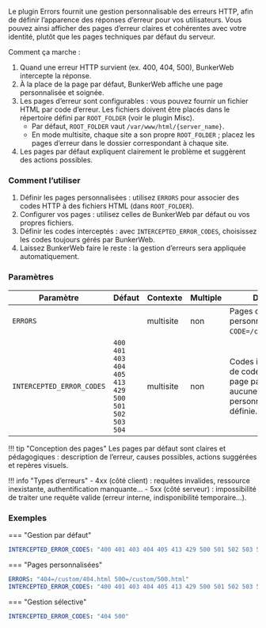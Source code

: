 Le plugin Errors fournit une gestion personnalisable des erreurs HTTP, afin de définir l’apparence des réponses d’erreur pour vos utilisateurs. Vous pouvez ainsi afficher des pages d’erreur claires et cohérentes avec votre identité, plutôt que les pages techniques par défaut du serveur.

Comment ça marche :

1. Quand une erreur HTTP survient (ex. 400, 404, 500), BunkerWeb intercepte la réponse.
2. À la place de la page par défaut, BunkerWeb affiche une page personnalisée et soignée.
3. Les pages d’erreur sont configurables : vous pouvez fournir un fichier HTML par code d’erreur. Les fichiers doivent être placés dans le répertoire défini par `ROOT_FOLDER` (voir le plugin Misc).
   - Par défaut, `ROOT_FOLDER` vaut `/var/www/html/{server_name}`.
   - En mode multisite, chaque site a son propre `ROOT_FOLDER` ; placez les pages d’erreur dans le dossier correspondant à chaque site.
4. Les pages par défaut expliquent clairement le problème et suggèrent des actions possibles.

### Comment l’utiliser

1. Définir les pages personnalisées : utilisez `ERRORS` pour associer des codes HTTP à des fichiers HTML (dans `ROOT_FOLDER`).
2. Configurer vos pages : utilisez celles de BunkerWeb par défaut ou vos propres fichiers.
3. Définir les codes interceptés : avec `INTERCEPTED_ERROR_CODES`, choisissez les codes toujours gérés par BunkerWeb.
4. Laissez BunkerWeb faire le reste : la gestion d’erreurs sera appliquée automatiquement.

### Paramètres

| Paramètre                 | Défaut                                            | Contexte  | Multiple | Description                                                                                                  |
| ------------------------- | ------------------------------------------------- | --------- | -------- | ------------------------------------------------------------------------------------------------------------ |
| `ERRORS`                  |                                                   | multisite | non      | Pages d’erreur personnalisées : paires `CODE=/chemin/page.html`.                                             |
| `INTERCEPTED_ERROR_CODES` | `400 401 403 404 405 413 429 500 501 502 503 504` | multisite | non      | Codes interceptés : liste de codes gérés avec la page par défaut si aucune page personnalisée n’est définie. |

!!! tip "Conception des pages"
Les pages par défaut sont claires et pédagogiques : description de l’erreur, causes possibles, actions suggérées et repères visuels.

!!! info "Types d’erreurs" - 4xx (côté client) : requêtes invalides, ressource inexistante, authentification manquante… - 5xx (côté serveur) : impossibilité de traiter une requête valide (erreur interne, indisponibilité temporaire…).

### Exemples

=== "Gestion par défaut"

```yaml
INTERCEPTED_ERROR_CODES: "400 401 403 404 405 413 429 500 501 502 503 504"
```

=== "Pages personnalisées"

```yaml
ERRORS: "404=/custom/404.html 500=/custom/500.html"
INTERCEPTED_ERROR_CODES: "400 401 403 404 405 413 429 500 501 502 503 504"
```

=== "Gestion sélective"

```yaml
INTERCEPTED_ERROR_CODES: "404 500"
```
